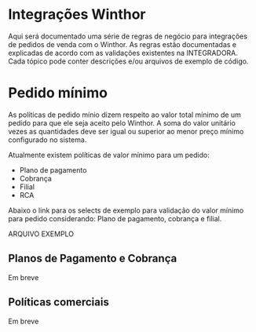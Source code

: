 # Integrações Winthor

Aqui será documentado uma série de regras de negócio para integrações de pedidos de venda com o Winthor. As regras estão documentadas e explicadas de acordo com as validações existentes na INTEGRADORA. Cada tópico pode conter descrições e/ou arquivos de exemplo de código.


# Pedido mínimo

As políticas de pedido mínio dizem respeito ao valor total mínimo de um pedido para que ele seja aceito pelo Winthor. A soma do valor unitário vezes as quantidades deve ser igual ou superior ao menor preço mínimo configurado no sistema.

Atualmente existem políticas de valor mínimo para um pedido:

 - Plano de pagamento
 - Cobrança
 -  Filial
 - RCA

Abaixo o link para os selects de exemplo para validação do valor mínimo para pedido considerando: Plano de pagamento, cobrança e filial.

ARQUIVO EXEMPLO

## Planos de Pagamento e Cobrança

Em breve

## Políticas comerciais

Em breve